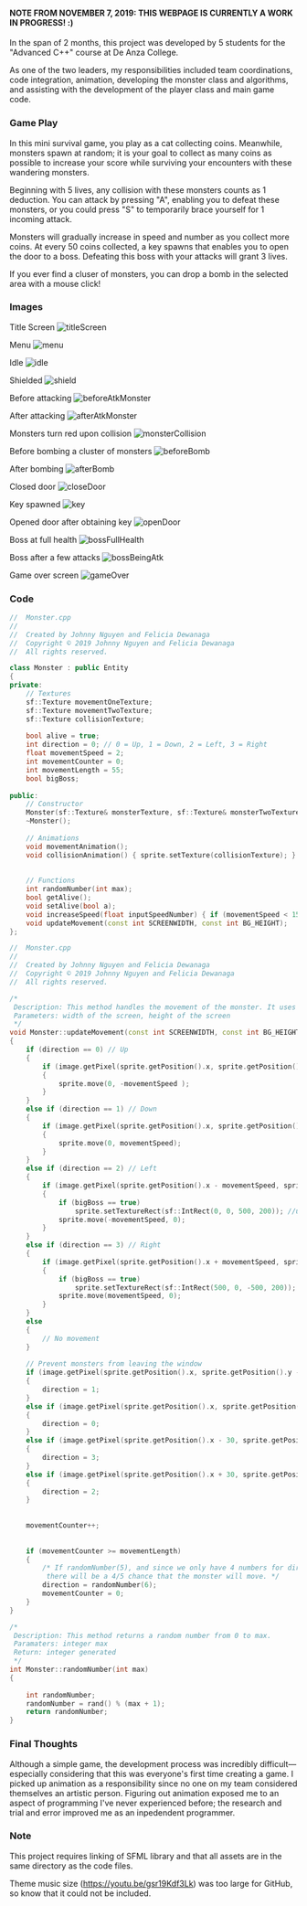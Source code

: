 #### NOTE FROM NOVEMBER 7, 2019: THIS WEBPAGE IS CURRENTLY A WORK IN PROGRESS! :)

In the span of 2 months, this project was developed by 5 students for the "Advanced C++" course at De Anza College.

As one of the two leaders, my responsibilities included team coordinations, code integration, animation, developing the monster class and algorithms, and assisting with the development of the player class and main game code.

### Game Play

In this mini survival game, you play as a cat collecting coins. Meanwhile, monsters spawn at random; it is your goal to collect as many coins as possible to increase your score while surviving your encounters with these wandering monsters.

Beginning with 5 lives, any collision with these monsters counts as 1 deduction. You can attack by pressing "A", enabling you to defeat these monsters, or you could press "S" to temporarily brace yourself for 1 incoming attack. 

Monsters will gradually increase in speed and number as you collect more coins. At every 50 coins collected, a key spawns that enables you to open the door to a boss. Defeating this boss with your attacks will grant 3 lives.

If you ever find a cluser of monsters, you can drop a bomb in the selected area with a mouse click!

### Images
Title Screen
![titleScreen](screenshots/titleScreen.png)

Menu
![menu](screenshots/optionsScreen.png)

Idle
![idle](screenshots/idleGame.png)

Shielded
![shield](screenshots/shield.png)

Before attacking
![beforeAtkMonster](screenshots/beforeAtkMon.png)

After attacking
![afterAtkMonster](screenshots/afterAtkMon.png)

Monsters turn red upon collision
![monsterCollision](screenshots/monsterCollision.png)

Before bombing a cluster of monsters
![beforeBomb](screenshots/beforeBomb.png)

After bombing
![afterBomb](screenshots/afterBomb.png)

Closed door
![closeDoor](screenshots/closeDoor.png)

Key spawned 
![key](screenshots/keySpawn.png)

Opened door after obtaining key
![openDoor](screenshots/openDoor.png)

Boss at full health
![bossFullHealth](screenshots/boss1.png)

Boss after a few attacks
![bossBeingAtk](screenshots/boss2.png)

Game over screen
![gameOver](screenshots/gameOver.png)

### Code 
```c++
//  Monster.cpp
//
//  Created by Johnny Nguyen and Felicia Dewanaga
//  Copyright © 2019 Johnny Nguyen and Felicia Dewanaga
//  All rights reserved.

class Monster : public Entity
{
private:
    // Textures
    sf::Texture movementOneTexture;
    sf::Texture movementTwoTexture;
    sf::Texture collisionTexture;
    
    bool alive = true;
    int direction = 0; // 0 = Up, 1 = Down, 2 = Left, 3 = Right
    float movementSpeed = 2;
    int movementCounter = 0;
    int movementLength = 55;
    bool bigBoss;
    
public:
    // Constructor
    Monster(sf::Texture& monsterTexture, sf::Texture& monsterTwoTexture, sf::Texture& monsterCollisionTexture, float chamberx, float chambery, bool boss = false);
    ~Monster();
    
    // Animations
    void movementAnimation();
    void collisionAnimation() { sprite.setTexture(collisionTexture); }
    
    
    // Functions
    int randomNumber(int max);
    bool getAlive();
    void setAlive(bool a);
    void increaseSpeed(float inputSpeedNumber) { if (movementSpeed < 15) movementSpeed += inputSpeedNumber; }
    void updateMovement(const int SCREENWIDTH, const int BG_HEIGHT);
};
```

```c++
//  Monster.cpp
//
//  Created by Johnny Nguyen and Felicia Dewanaga
//  Copyright © 2019 Johnny Nguyen and Felicia Dewanaga
//  All rights reserved.

/*
 Description: This method handles the movement of the monster. It uses a random number calculator to determine the direction and moves by the set speed. There are statements in place to make sure a monster does not move out of the boundaries and reacts correctly.
 Parameters: width of the screen, height of the screen
 */
void Monster::updateMovement(const int SCREENWIDTH, const int BG_HEIGHT)
{
    if (direction == 0) // Up
    {
        if (image.getPixel(sprite.getPosition().x, sprite.getPosition().y - movementSpeed) == sf::Color::White)
        {
            sprite.move(0, -movementSpeed );
        }
    }
    else if (direction == 1) // Down
    {
        if (image.getPixel(sprite.getPosition().x, sprite.getPosition().y + movementSpeed) == sf::Color::White)
        {
            sprite.move(0, movementSpeed);
        }
    }
    else if (direction == 2) // Left
    {
        if (image.getPixel(sprite.getPosition().x - movementSpeed, sprite.getPosition().y) == sf::Color::White)
        {
            if (bigBoss == true)
                sprite.setTextureRect(sf::IntRect(0, 0, 500, 200)); //unflips sprite using sprite.setTextureRect(sf::IntRect(0, 0, width, height));
            sprite.move(-movementSpeed, 0);
        }
    }
    else if (direction == 3) // Right
    {
        if (image.getPixel(sprite.getPosition().x + movementSpeed, sprite.getPosition().y) == sf::Color::White)
        {
            if (bigBoss == true)
                sprite.setTextureRect(sf::IntRect(500, 0, -500, 200)); //flips sprite using sprite.setTextureRect(sf::IntRect(width, 0, -width, height));
            sprite.move(movementSpeed, 0);
        }
    }
    else
    {
        // No movement
    }
    
    // Prevent monsters from leaving the window
    if (image.getPixel(sprite.getPosition().x, sprite.getPosition().y - 30) == sf::Color::Black)//sprite.getPosition().y < 85) // Hitting top wall
    {
        direction = 1;
    }
    else if (image.getPixel(sprite.getPosition().x, sprite.getPosition().y + 30) == sf::Color::Black) //sprite.getPosition().y >  BACKGROUNDSIZE.y + 15)//BG_HEIGHT + 15) // Hitting bottom wall
    {
        direction = 0;
    }
    else if (image.getPixel(sprite.getPosition().x - 30, sprite.getPosition().y) == sf::Color::Black) //sprite.getPosition().x < 35) // Hitting left wall
    {
        direction = 3;
    }
    else if (image.getPixel(sprite.getPosition().x + 30, sprite.getPosition().y) == sf::Color::Black) //sprite.getPosition().x > BACKGROUNDSIZE.x - 20) // SCREENWIDTH - 20) // Hitting right wall
    {
        direction = 2;
    }
    
    
    movementCounter++;
    
    
    if (movementCounter >= movementLength)
    {
        /* If randomNumber(5), and since we only have 4 numbers for direction,
         there will be a 4/5 chance that the monster will move. */
        direction = randomNumber(6);
        movementCounter = 0;
    }
}

/*
 Description: This method returns a random number from 0 to max.
 Paramaters: integer max
 Return: integer generated
 */
int Monster::randomNumber(int max)
{
    
    int randomNumber;
    randomNumber = rand() % (max + 1);
    return randomNumber;
}
```

### Final Thoughts

Although a simple game, the development process was incredibly difficult—especially considering that this was everyone's first time creating a game. I picked up animation as a responsibility since no one on my team considered themselves an artistic person. Figuring out animation exposed me to an aspect of programming I've never experienced before; the research and trial and error improved me as an inpedendent programmer.

### Note

This project requires linking of SFML library and that all assets are in the same directory as the code files.

Theme music size (https://youtu.be/gsr19Kdf3Lk) was too large for GitHub, so know that it could not be included.
